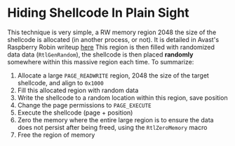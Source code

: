 # Hiding Shellcode In Plain Sight
This technique is very simple, a RW memory region 2048 the size of the shellcode is allocated (in another process, or not). It is detailed in Avast's Raspberry Robin writeup [here](https://decoded.avast.io/janvojtesek/raspberry-robins-roshtyak-a-little-lesson-in-trickery/) This region is then filled with randomized data data (`RtlGenRandom`), the shellcode is then placed **randomly** somewhere within this massive region each time. To summarize:
1. Allocate a large `PAGE_READWRITE` region, 2048 the size of the target shellcode, and align to `0x1000`
2. Fill this allocated region with random data
3. Write the shellcode to a random location within this region, save position
4. Change the page permissions to `PAGE_EXECUTE`
5. Execute the shellcode (page + position)
6. Zero the memory where the entire large region is to ensure the data does not persist after being freed, using the `RtlZeroMemory` macro
7. Free the region of memory
